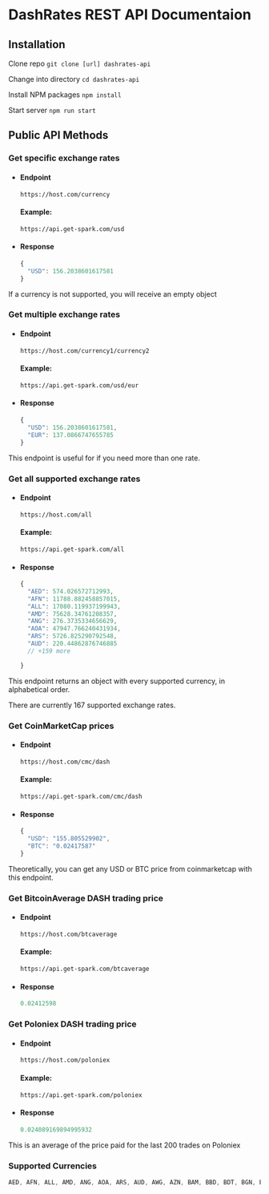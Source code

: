 # DashRates REST API Documentaion

## Installation

Clone repo
`git clone [url] dashrates-api`

Change into directory
`cd dashrates-api`

Install NPM packages
`npm install`

Start server
`npm run start`

## Public API Methods

### Get specific exchange rates

- #### Endpoint
    `https://host.com/currency`
    #### Example:
    `https://api.get-spark.com/usd`

- #### Response
    ```js
    {
      "USD": 156.2038601617581
    }
    ```

If a currency is not supported, you will receive an empty object

### Get multiple exchange rates

- #### Endpoint
    `https://host.com/currency1/currency2`
    #### Example:
    `https://api.get-spark.com/usd/eur`

- #### Response
    ```js
    {
      "USD": 156.2038601617581,
      "EUR": 137.0866747655785
    }
    ```

This endpoint is useful for if you need more than one rate.

### Get all supported exchange rates

- #### Endpoint
    `https://host.com/all`
    #### Example:
    `https://api.get-spark.com/all`

- #### Response
    ```js
    {
      "AED": 574.026572712993,
      "AFN": 11788.882458857015,
      "ALL": 17080.119937199943,
      "AMD": 75628.34761208357,
      "ANG": 276.3735334656629,
      "AOA": 47947.766240431934,
      "ARS": 5726.825290792548,
      "AUD": 220.44862876746885
      // +159 more

    }
    ```
This endpoint returns an object with every supported currency, in alphabetical order.

There are currently 167 supported exchange rates.

### Get CoinMarketCap prices

- #### Endpoint
    `https://host.com/cmc/dash`
    #### Example:
    `https://api.get-spark.com/cmc/dash`

- #### Response
    ```js
    {
      "USD": "155.805529902",
      "BTC": "0.02417587"
    }
    ```
Theoretically, you can get any USD or BTC price from coinmarketcap with this endpoint.

### Get BitcoinAverage DASH trading price

- #### Endpoint
    `https://host.com/btcaverage`
    #### Example:
    `https://api.get-spark.com/btcaverage`

- #### Response
    ```js
    0.02412598
    ```

### Get Poloniex DASH trading price

- #### Endpoint
    `https://host.com/poloniex`
    #### Example:
    `https://api.get-spark.com/poloniex`

- #### Response
    ```js
    0.024089169894995932
    ```
This is an average of the price paid for the last 200 trades on Poloniex

### Supported Currencies
```js
AED, AFN, ALL, AMD, ANG, AOA, ARS, AUD, AWG, AZN, BAM, BBD, BDT, BGN, BHD, BIF, BMD, BND, BOB, BRL, BSD, BTN, BWP, BYN, BZD, CAD, CDF, CHF, CLF, CLP, CNH, CNY, COP, CRC, CUC, CUP, CVE, CZK, DJF, DKK, DOP, DZD, EGP, ERN, ETB, EUR, FJD, FKP, GBP, GEL, GGP, GHS, GIP, GMD, GNF, GTQ, GYD, HKD, HNL, HRK, HTG, HUF, IDR, ILS, IMP, INR, IQD, IRR, ISK, JEP, JMD, JOD, JPY, KES, KGS, KHR, KMF, KPW, KRW, KWD, KYD, KZT, LAK, LBP, LKR, LRD, LSL, LYD, MAD, MDL, MGA, MKD, MMK, MNT, MOP, MRO, MUR, MVR, MWK, MXN, MYR, MZN, NAD, NGN, NIO, NOK, NPR, NZD, OMR, PAB, PEN, PGK, PHP, PKR, PLN, PYG, QAR, RON, RSD, RUB, RWF, SAR, SBD, SCR, SDG, SEK, SGD, SHP, SLL, SOS, SRD, SSP, STD, SVC, SYP, SZL, THB, TJS, TMT, TND, TOP, TRY, TTD, TWD, TZS, UAH, UGX, USD, UYU, UZS, VES, VND, VUV, WST, XAF, XAG, XAU, XCD, XDR, XOF, XPD, XPF, XPT, YER, ZAR, ZMW, ZWL
```
